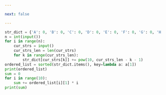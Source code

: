 ```yaml
---

next: false

---
```




<BlogInfo id="1249" title="31.最大映射" author="白日梦想猿" pv=0 read_times=0 pre_cost_time="0分21秒" category="leetcode" tag_list="['leetcode']" create_time="2022.02.24 15:54:14" update_time="2023.02.08 22:18:46" />

```python
str_dict = {'A': 0, 'B': 0, 'C': 0, 'D': 0, 'E': 0, 'F': 0, 'G': 0, 'H': 0, 'I': 0, 'J': 0, }
n = int(input())
for i in range(n):
    cur_strs = input()
    cur_strs_len = len(cur_strs)
    for k in range(cur_strs_len):
        str_dict[cur_strs[k]] += pow(10, cur_strs_len - k - 1)
ordered_list = sorted(str_dict.items(), key=lambda a: a[1])
print(ordered_list)
sum = 0
for i in range(10):
    sum += ordered_list[i][1] * i
print(sum)

```



<ActionBox />
